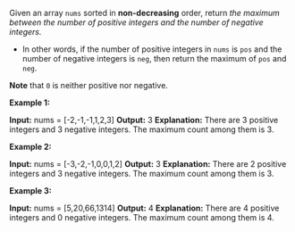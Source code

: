 Given an array  `nums`  sorted in  **non-decreasing**  order, return  _the maximum between the number of positive integers and the number of negative integers._

-   In other words, if the number of positive integers in  `nums`  is  `pos`  and the number of negative integers is  `neg`, then return the maximum of  `pos`  and  `neg`.

**Note**  that  `0`  is neither positive nor negative.

**Example 1:**

**Input:** nums = [-2,-1,-1,1,2,3]
**Output:** 3
**Explanation:** There are 3 positive integers and 3 negative integers. The maximum count among them is 3.

**Example 2:**

**Input:** nums = [-3,-2,-1,0,0,1,2]
**Output:** 3
**Explanation:** There are 2 positive integers and 3 negative integers. The maximum count among them is 3.

**Example 3:**

**Input:** nums = [5,20,66,1314]
**Output:** 4
**Explanation:** There are 4 positive integers and 0 negative integers. The maximum count among them is 4.
